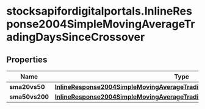# stocksapifordigitalportals.InlineResponse2004SimpleMovingAverageTradingDaysSinceCrossover

## Properties

Name | Type | Description | Notes
------------ | ------------- | ------------- | -------------
**sma20vs50** | [**InlineResponse2004SimpleMovingAverageTradingDaysSinceCrossoverSma20vs50**](InlineResponse2004SimpleMovingAverageTradingDaysSinceCrossoverSma20vs50.md) |  | [optional] 
**sma50vs200** | [**InlineResponse2004SimpleMovingAverageTradingDaysSinceCrossoverSma50vs200**](InlineResponse2004SimpleMovingAverageTradingDaysSinceCrossoverSma50vs200.md) |  | [optional] 


